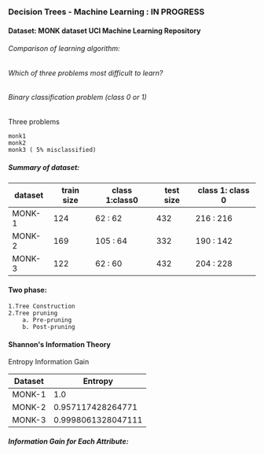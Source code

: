 ### Decision Trees - Machine Learning : IN PROGRESS 

#### Dataset: MONK dataset UCI Machine Learning Repository

###### Comparison of learning algorithm: 
###### Which of three problems most difficult to learn?
###### Binary classification problem (class 0 or 1)

Three problems

    monk1
    monk2
    monk3 ( 5% misclassified)

##### Summary of dataset: 

dataset            | train size| class 1:class0| test size| class 1: class 0
------------------|-----------|----------|-------|------
MONK-1   | 124  | 62 : 62 |432 | 216 : 216
MONK-2   | 169 | 105 : 64 | 332 | 190 : 142
MONK-3   | 122 | 62 : 60 | 432 | 204 : 228

#### Two phase:

    1.Tree Construction
    2.Tree pruning
        a. Pre-pruning
        b. Post-pruning

#### Shannon's Information Theory
Entropy 
Information Gain

Dataset                | Entropy
----------------------------|-----------------------------
MONK-1        | 1.0
MONK-2 | 0.957117428264771
MONK-3 | 0.9998061328047111

##### Information Gain for Each Attribute:
